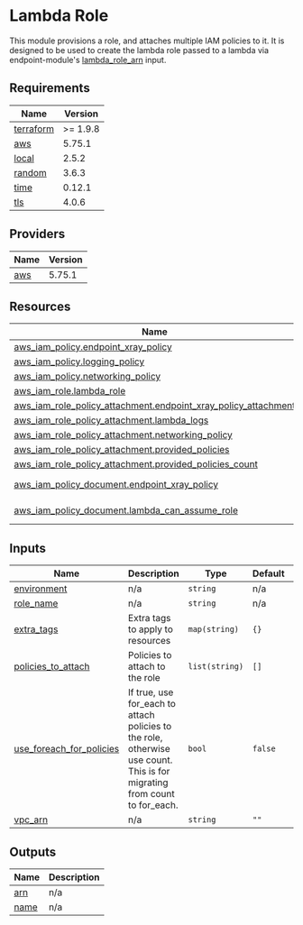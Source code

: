 # Lambda Role

This module provisions a role, and attaches multiple IAM policies to it.
It is designed to be used to create the lambda role passed to a lambda via endpoint-module's
[lambda_role_arn](../endpoint-module/README.md#input_lambda_role_arn) input.

<!-- prettier-ignore-start -->
<!-- BEGIN_TF_DOCS -->
## Requirements

| Name | Version |
|------|---------|
| <a name="requirement_terraform"></a> [terraform](#requirement\_terraform) | >= 1.9.8 |
| <a name="requirement_aws"></a> [aws](#requirement\_aws) | 5.75.1 |
| <a name="requirement_local"></a> [local](#requirement\_local) | 2.5.2 |
| <a name="requirement_random"></a> [random](#requirement\_random) | 3.6.3 |
| <a name="requirement_time"></a> [time](#requirement\_time) | 0.12.1 |
| <a name="requirement_tls"></a> [tls](#requirement\_tls) | 4.0.6 |

## Providers

| Name | Version |
|------|---------|
| <a name="provider_aws"></a> [aws](#provider\_aws) | 5.75.1 |

## Resources

| Name | Type |
|------|------|
| [aws_iam_policy.endpoint_xray_policy](https://registry.terraform.io/providers/hashicorp/aws/5.75.1/docs/resources/iam_policy) | resource |
| [aws_iam_policy.logging_policy](https://registry.terraform.io/providers/hashicorp/aws/5.75.1/docs/resources/iam_policy) | resource |
| [aws_iam_policy.networking_policy](https://registry.terraform.io/providers/hashicorp/aws/5.75.1/docs/resources/iam_policy) | resource |
| [aws_iam_role.lambda_role](https://registry.terraform.io/providers/hashicorp/aws/5.75.1/docs/resources/iam_role) | resource |
| [aws_iam_role_policy_attachment.endpoint_xray_policy_attachment](https://registry.terraform.io/providers/hashicorp/aws/5.75.1/docs/resources/iam_role_policy_attachment) | resource |
| [aws_iam_role_policy_attachment.lambda_logs](https://registry.terraform.io/providers/hashicorp/aws/5.75.1/docs/resources/iam_role_policy_attachment) | resource |
| [aws_iam_role_policy_attachment.networking_policy](https://registry.terraform.io/providers/hashicorp/aws/5.75.1/docs/resources/iam_role_policy_attachment) | resource |
| [aws_iam_role_policy_attachment.provided_policies](https://registry.terraform.io/providers/hashicorp/aws/5.75.1/docs/resources/iam_role_policy_attachment) | resource |
| [aws_iam_role_policy_attachment.provided_policies_count](https://registry.terraform.io/providers/hashicorp/aws/5.75.1/docs/resources/iam_role_policy_attachment) | resource |
| [aws_iam_policy_document.endpoint_xray_policy](https://registry.terraform.io/providers/hashicorp/aws/5.75.1/docs/data-sources/iam_policy_document) | data source |
| [aws_iam_policy_document.lambda_can_assume_role](https://registry.terraform.io/providers/hashicorp/aws/5.75.1/docs/data-sources/iam_policy_document) | data source |

## Inputs

| Name | Description | Type | Default | Required |
|------|-------------|------|---------|:--------:|
| <a name="input_environment"></a> [environment](#input\_environment) | n/a | `string` | n/a | yes |
| <a name="input_role_name"></a> [role\_name](#input\_role\_name) | n/a | `string` | n/a | yes |
| <a name="input_extra_tags"></a> [extra\_tags](#input\_extra\_tags) | Extra tags to apply to resources | `map(string)` | `{}` | no |
| <a name="input_policies_to_attach"></a> [policies\_to\_attach](#input\_policies\_to\_attach) | Policies to attach to the role | `list(string)` | `[]` | no |
| <a name="input_use_foreach_for_policies"></a> [use\_foreach\_for\_policies](#input\_use\_foreach\_for\_policies) | If true, use for\_each to attach policies to the role, otherwise use count. This is for migrating from count to for\_each. | `bool` | `false` | no |
| <a name="input_vpc_arn"></a> [vpc\_arn](#input\_vpc\_arn) | n/a | `string` | `""` | no |

## Outputs

| Name | Description |
|------|-------------|
| <a name="output_arn"></a> [arn](#output\_arn) | n/a |
| <a name="output_name"></a> [name](#output\_name) | n/a |
<!-- END_TF_DOCS -->
<!-- prettier-ignore-end -->
